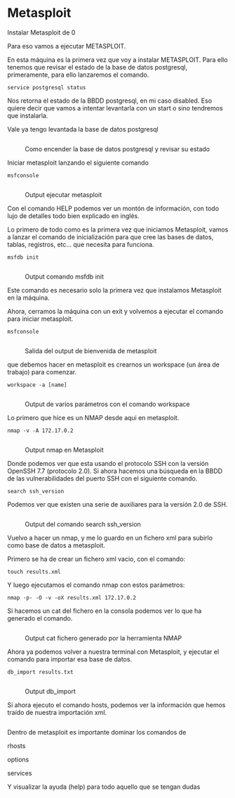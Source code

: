 # Metasploit

Instalar Metasploit de 0

Para eso vamos a ejecutar METASPLOIT.

En esta máquina es la primera vez que voy a instalar METASPLOIT. Para ello tenemos que revisar el estado de la base de datos postgresql, primeramente, para ello lanzaremos el comando.&#x20;

```
service postgresql status
```

Nos retorna el estado de la BBDD postgresql, en mi caso disabled. Eso quiere decir que vamos a intentar levantarla con un  start o sino tendremos que instalarla.

Vale ya tengo levantada la base de datos postgresql



<figure><img src="../../.gitbook/assets/image (1).png" alt=""><figcaption><p>Como encender la base de datos postgresql y revisar su estado</p></figcaption></figure>

Iniciar metasploit lanzando el siguiente comando

```
msfconsole
```

<figure><img src="../../.gitbook/assets/image (2).png" alt=""><figcaption><p>Output ejecutar metasploit</p></figcaption></figure>

Con el comando HELP podemos ver un montón de información, con todo lujo de detalles todo bien explicado en inglés.&#x20;

Lo primero de todo como es la primera vez que iniciamos Metasploit, vamos a lanzar el comando de inicialización para que cree las bases de datos, tablas, registros, etc... que necesita para funciona.

```
msfdb init
```

<figure><img src="../../.gitbook/assets/image (3).png" alt=""><figcaption><p>Output comando msfdb init</p></figcaption></figure>

Este comando es necesario solo la primera vez que instalamos Metasploit en la máquina.

Ahora, cerramos la máquina con un exit y volvemos a ejecutar el comando para iniciar metasploit.

```
msfconsole
```

<figure><img src="../../.gitbook/assets/image (5).png" alt=""><figcaption><p>Salida del output de bienvenida de metasploit</p></figcaption></figure>

que debemos hacer en metasploit es crearnos un workspace (un área de trabajo) para comenzar.

```
workspace -a [name]
```

<figure><img src="../../.gitbook/assets/image (6).png" alt=""><figcaption><p>Output de varios parámetros con el comando workspace</p></figcaption></figure>

Lo primero que hice es un NMAP desde aqui en metasploit.

```
nmap -v -A 172.17.0.2
```

<figure><img src="../../.gitbook/assets/image (7).png" alt=""><figcaption><p>Output nmap en Metasploit</p></figcaption></figure>

Donde podemos ver que esta usando el protocolo SSH con la versión OpenSSH 7.7 (protocolo 2.0). Si ahora hacemos una búsqueda en la BBDD de las vulnerabilidades del puerto SSH con el siguiente comando.

```
search ssh_version
```

Podemos ver que existen una serie de auxiliares para la versión 2.0 de SSH.

<figure><img src="../../.gitbook/assets/image (8).png" alt=""><figcaption><p>Output del comando search ssh_version</p></figcaption></figure>

Vuelvo a hacer un nmap, y me lo guardo en un fichero xml para subirlo como base de datos a metasploit.

Primero se ha de crear un fichero xml vacio, con el comando:

```
touch results.xml
```

Y luego ejecutamos el comando nmap con estos parámetros:

```
nmap -p- -O -v -oX results.xml 172.17.0.2
```

Si hacemos un cat del fichero en la consola podemos ver lo que ha generado el comando.

<figure><img src="../../.gitbook/assets/image (9).png" alt=""><figcaption><p>Output cat fichero generado por  la herramienta NMAP</p></figcaption></figure>

Ahora ya podemos volver a nuestra terminal con Metasploit, y ejecutar el comando para importar esa base de datos.

```
db_import results.txt
```

<figure><img src="../../.gitbook/assets/image (10).png" alt=""><figcaption><p>Output db_import</p></figcaption></figure>

Si ahora ejecuto el comando hosts, podemos ver la información que hemos  traído de nuestra importación xml.

<figure><img src="../../.gitbook/assets/image (11).png" alt=""><figcaption></figcaption></figure>

Dentro de metasploit es importante dominar los comandos de&#x20;

rhosts&#x20;

options

services

Y visualizar la ayuda (help) para todo aquello que se tengan dudas
